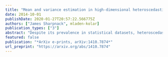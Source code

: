 ```yaml
---
title: "Mean and variance estimation in high-dimensional heteroscedastic models with non-convex penalties"
date: 2014-10-01
publishDate: 2020-01-27T20:57:22.566775Z
authors: ["James Sharpnack", mladen-kolar]
publication_types: ["3"]
abstract: "Despite its prevalence in statistical datasets, heteroscedasticity (non-constant sample variances) has been largely ignored in the high-dimensional statistics literature. Recently, studies have shown that the Lasso can accommodate heteroscedastic errors, with minor algorithmic modifications (Belloni et al., 2012; Gautier and Tsybakov, 2013). In this work, we study heteroscedastic regression with linear mean model and log-linear variances model with sparse high-dimensional parameters. In this work, we propose estimating variances in a post-Lasso fashion, which is followed by weighted-least squares mean estimation. These steps employ non-convex penalties as in Fan and Li (2001), which allows us to prove oracle properties for both post-Lasso variance and mean parameter estimates. We reinforce our theoretical findings with experiments."
featured: false
publication: "*ArXiv e-prints, arXiv:1410.7874*"
url_preprint: "https://arxiv.org/abs/1410.7874"
---
```

